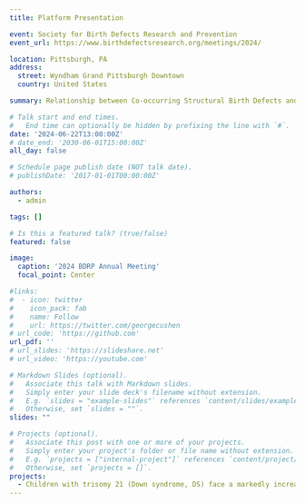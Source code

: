 ```yaml
---
title: Platform Presentation

event: Society for Birth Defects Research and Prevention
event_url: https://www.birthdefectsresearch.org/meetings/2024/

location: Pittsburgh, PA
address:
  street: Wyndham Grand Pittsburgh Downtown
  country: United States

summary: Relationship between Co-occurring Structural Birth Defects and Leukemia Risk in Children with Down Syndrome

# Talk start and end times.
#   End time can optionally be hidden by prefixing the line with `#`.
date: '2024-06-22T13:00:00Z'
# date_end: '2030-06-01T15:00:00Z'
all_day: false

# Schedule page publish date (NOT talk date).
# publishDate: '2017-01-01T00:00:00Z'

authors:
  - admin

tags: []

# Is this a featured talk? (true/false)
featured: false

image:
  caption: '2024 BDRP Annual Meeting'
  focal_point: Center

#links:
#  - icon: twitter
#    icon_pack: fab
#    name: Follow
#    url: https://twitter.com/georgecushen
# url_code: 'https://github.com'
url_pdf: ''
# url_slides: 'https://slideshare.net'
# url_video: 'https://youtube.com'

# Markdown Slides (optional).
#   Associate this talk with Markdown slides.
#   Simply enter your slide deck's filename without extension.
#   E.g. `slides = "example-slides"` references `content/slides/example-slides.md`.
#   Otherwise, set `slides = ""`.
slides: ""

# Projects (optional).
#   Associate this post with one or more of your projects.
#   Simply enter your project's folder or file name without extension.
#   E.g. `projects = ["internal-project"]` references `content/project/deep-learning/index.md`.
#   Otherwise, set `projects = []`.
projects:
  - Children with trisomy 21 (Down syndrome, DS) face a markedly increased risk of developing leukemia, particularly acute lymphoblastic leukemia (ALL) and acute megakaryoblastic leukemia (AMKL). This elevated risk does not occur in isolation—many children with DS also have a higher burden of congenital birth defects, and emerging evidence suggests these phenomena are interconnected.
---
```


